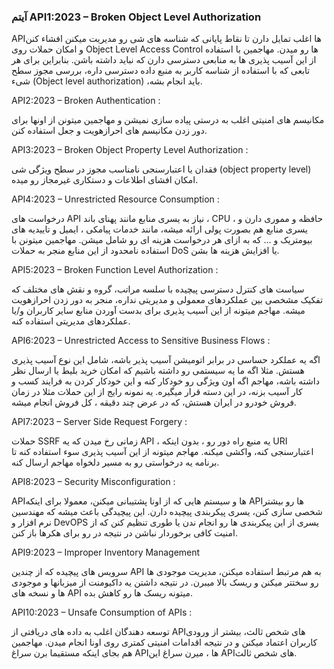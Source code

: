  
### آیتم API1:2023 – Broken Object Level Authorization

APIها اغلب تمایل دارن تا نقاط پایانی که شناسه های شی رو مدیریت میکنن افشاء کنن و امکان حملات روی Object Level Access Control ها رو میدن. مهاجمین با استفاده از این آسیب پذیری ها به منابعی دسترسی دارن که نباید داشته باشن. بنابراین برای هر تابعی که با استفاده از شناسه کاربر به منبع داده دسترسی داره، بررسی مجوز سطح شیء (Object level authorization) ،باید انجام بشه.

 
API2:2023 – Broken Authentication :

مکانیسم های امنیتی اغلب به درستی پیاده سازی نمیشن و مهاجمین میتونن از اونها برای دور زدن مکانیسم های احرازهویت و جعل استفاده کنن.

 
API3:2023 – Broken Object Property Level Authorization :

فقدان یا اعتبارسنجی نامناسب مجوز در سطح ویژگی شی (object property level) امکان افشای اطلاعات و دستکاری غیرمجاز رو میده.

 
API4:2023 – Unrestricted Resource Consumption :

درخواست های API نیاز به یسری منابع مانند پهنای باند ، CPU ، حافظه و مموری دارن و یسری منابع هم بصورت پولی ارائه میشه، مانند خدمات پیامکی ، ایمیل و تاییدیه های بیومتریک و … که به ازای هر درخواست هزینه ای رو شامل میشن. مهاجمین میتونن با استفاده نامحدود از این منابع منجر به حملات DoS یا افزایش هزینه ها بشن.

 
API5:2023 – Broken Function Level Authorization :

سیاست های کنترل دسترسی پیچیده با سلسه مراتب، گروه و نقش های مختلف که تفکیک مشخصی بین عملکردهای معمولی و مدیریتی نداره، منجر به دور زدن احرازهویت میشه. مهاجم میتونه از این آسیب پذیری برای بدست آوردن منابع سایر کاربران و/یا عملکردهای مدیریتی استفاده کنه.

 
API6:2023 – Unrestricted Access to Sensitive Business Flows :

اگه یه عملکرد حساسی در برابر اتومیشن آسیب پذیر باشه، شامل این نوع آسیب پذیری هستش. مثلا اگه ما یه سیستمی رو داشته باشیم که امکان خرید بلیط یا ارسال نظر داشته باشه، مهاجم اگه اون ویژگی رو خودکار کنه و این خودکار کردن به فرایند کسب و کار آسیب بزنه، در این دسته قرار میگیره. یه نمونه رایج از این حملات مثلا در زمان فروش خودرو در ایران هستش، که در عرض چند دقیقه ، کل فروش انجام میشه.

 
API7:2023 – Server Side Request Forgery :

حملات SSRF زمانی رخ میدن که یه API ، یه منبع راه دور رو ، بدون اینکه URI اعتبارسنجی کنه، واکشی میکنه. مهاجم میتونه از این آسیب پذیری سوء استفاده کنه تا برنامه یه درخواستی رو به مسیر دلخواه مهاجم ارسال کنه.

 
API8:2023 – Security Misconfiguration :

APIها و سیستم هایی که از اونا پشتیبانی میکنن، معمولا برای اینکه APIها رو بیشتر شخصی سازی کنن، یسری پیکربندی پیچیده دارن. این پیچیدگی باعث میشه که مهندسین نرم افزار و DevOPS یسری از این پیکربندی ها رو انجام ندن یا طوری تنظیم کنن که از امنیت کافی برخوردار نباشن در نتیجه در رو برای هکرها باز کنن.

 
API9:2023 – Improper Inventory Management

سرویس های پیچیده که از چندین API به هم مرتبط استفاده میکنن، مدیریت موجودی ها رو سختتر میکنن و ریسک بالا میبرن. در نتیجه داشتن یه داکیومنت از میزبانها و موجودی ها و نسخه های API میتونه ریسک ها رو کاهش بده.

 
API10:2023 – Unsafe Consumption of APIs :

توسعه دهندگان اغلب به داده های دریافتی از APIهای شخص ثالث، بیشتر از ورودی کاربران اعتماد میکنن و در نتیجه اقدامات امنیتی کمتری روی اونا انجام میدن. مهاجمین هم بجای اینکه مستقیما برن سراغ APIها ، میرن سراغ این APIهای شخص ثالث.

 

